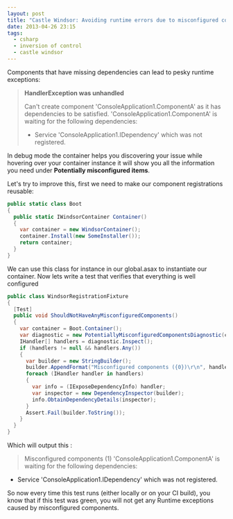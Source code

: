 ```yaml
---
layout: post
title: "Castle Windsor: Avoiding runtime errors due to misconfigured components"
date: 2013-04-26 23:15
tags:
  - csharp
  - inversion of control
  - castle windsor
---
```


Components that have missing dependencies can lead to pesky runtime exceptions:

> **HandlerException was unhandled**
>
> Can't create component 'ConsoleApplication1.ComponentA' as it has dependencies to be satisfied.
> 'ConsoleApplication1.ComponentA' is waiting for the following dependencies:
>
> - Service 'ConsoleApplication1.IDependency' which was not registered.

In debug mode the container helps you discovering your issue while hovering over your container instance it will show you all the information you need under **Potentially misconfigured items**.

Let's try to improve this, first we need to make our component registrations reusable:

```csharp
public static class Boot
{
  public static IWindsorContainer Container()
  {
    var container = new WindsorContainer();
    container.Install(new SomeInstaller());
    return container;
  }
}
```

We can use this class for instance in our global.asax to instantiate our container. Now lets write a test that verifies that everything is well configured

```csharp
public class WindsorRegistrationFixture
{
  [Test]
  public void ShouldNotHaveAnyMisconfiguredComponents()
  {
    var container = Boot.Container();
    var diagnostic = new PotentiallyMisconfiguredComponentsDiagnostic(container.Kernel);
    IHandler[] handlers = diagnostic.Inspect();
    if (handlers != null && handlers.Any())
    {
      var builder = new StringBuilder();
      builder.AppendFormat("Misconfigured components ({0})\r\n", handlers.Count());
      foreach (IHandler handler in handlers)
      {
        var info = (IExposeDependencyInfo) handler;
        var inspector = new DependencyInspector(builder);
        info.ObtainDependencyDetails(inspector);
      }
      Assert.Fail(builder.ToString());
    }
  }
}
```

Which will output this :

> Misconfigured components (1)
> 'ConsoleApplication1.ComponentA' is waiting for the following dependencies:

- Service 'ConsoleApplication1.IDependency' which was not registered.

So now every time this test runs (either locally or on your CI build), you know that if this test was green, you will not get any Runtime exceptions caused by misconfigured components.
